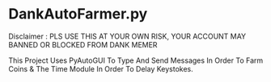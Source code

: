 # DankAutoFarmer.py
Disclaimer : PLS USE THIS AT YOUR OWN RISK, YOUR ACCOUNT MAY BANNED OR BLOCKED FROM DANK MEMER

This Project Uses PyAutoGUI To Type And Send Messages In Order To Farm Coins & The Time Module In Order To Delay Keystokes.
